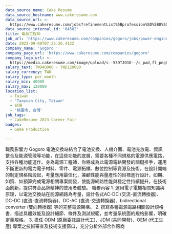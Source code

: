 ```yaml
---
data_source_name: Cake Resume
data_source_hostname: www.cakeresume.com
data_source_url: >-
  https://www.cakeresume.com/jobs?refinementList%5Bprofession%5D%5B0%5D=game-production&range%5Bsalary_range%5D%5Bmin%5D=100000
data_source_internal_id: '64502'
title: 電源工程師
job_url: 'https://www.cakeresume.com/companies/gogoro/jobs/power-engineer'
date: 2023-09-08T07:25:26.412Z
company_name: 'Gogoro '
company_page_url: 'https://www.cakeresume.com/companies/gogoro'
company_logo_url: >-
  https://media.cakeresume.com/image/upload/s--539TJO1O--/c_pad,fl_png8,h_200,w_200/v1519962195/bs30ppqfsdpnhblxxk90.png
salary_text: TWD40000 - TWD120000
salary_currency: TWD
salary_type: per_month
salary_min: 40000
salary_max: 120000
location_list:
  - Taiwan
  - 'Taoyuan City, Taiwan'
  - 台灣
  - '桃園市, 台灣'
job_tags:
  - CakeResume 2023 Career Fair
badges:
  - Game Production

---
```


職務影響力 Gogoro 電池交換站結合了電池交換、人機介面、電池充放電、資訊整合及能源管理等功能，在這些功能的底層，需要各種不同規格的電源供應電路，支持各種功能運作。身為電源工程師，你將成為此電源電路開發的關鍵推手，運用不斷更新的電力電子材料、零件、電源拓樸、數位控制等資源及技術，在設計開端的制定規格階段起，考量應用最佳化，兼顧性能與量產性的目標進行設計，如期、如質、如預算完成電源相關專案開發，使能源網路性能與穩定性持續提升，在技術面創新，提供符合品牌精神的使用者體驗。 職務內容 1. 運用電子電機相關知識與原理，以電池交換站在能源網路為考量，設計各式AC-DC (交流-直流轉換器)、DC-DC (直流-直流轉換器)、DC-AC (直流-交流轉換器)、bidirectional converter (雙向轉換器) 等的完整電源架構。 2. 撰寫各種電源電路相關設計規格書，描述具體效能及設計細節、條件及測試規範，並考量系統面的規格影響，明確定義規格。 3. 擔任 ODM (原廠委託設計代工)、JDM (共同開發)、OEM (代工生產) 專案之技術審查及技術支援窗口，充分分析外部合作廠商